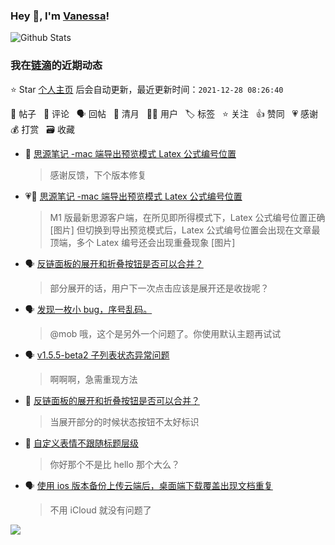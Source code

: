 ### Hey 👋, I'm [Vanessa](http://vanessa.b3log.org/)!

![Github Stats](https://github-readme-stats.vercel.app/api?username=Vanessa219&show_icons=true)

<!--events start -->

### 我在[链滴](https://ld246.com)的近期动态

⭐️ Star [个人主页](https://github.com/Vanessa219/Vanessa219) 后会自动更新，最近更新时间：`2021-12-28 08:26:40`

📝 帖子 &nbsp; 💬 评论 &nbsp; 🗣 回帖 &nbsp; 🌙 清月 &nbsp; 👨‍💻 用户 &nbsp; 🏷️ 标签 &nbsp; ⭐️ 关注 &nbsp; 👍 赞同 &nbsp; 💗 感谢 &nbsp; 💰 打赏 &nbsp; 🗃 收藏

* 💬 [思源笔记 -mac 端导出预览模式 Latex 公式编号位置](https://ld246.com/article/1640597942425/comment/1640618338608#comments)

  > 感谢反馈，下个版本修复
* 💗📝 [思源笔记 -mac 端导出预览模式 Latex 公式编号位置](https://ld246.com/article/1640597942425)

  > M1 版最新思源客户端，在所见即所得模式下，Latex 公式编号位置正确 [图片] 但切换到导出预览模式后，Latex 公式编号位置会出现在文章最顶端，多个 Latex 编号还会出现重叠现象 [图片]
* 🗣 [反链面板的展开和折叠按钮是否可以合并？](https://ld246.com/article/1640336448345/comment/1640567775331#comments)

  > 部分展开的话，用户下一次点击应该是展开还是收拢呢？
* 🗣 [发现一枚小 bug，序号乱码。](https://ld246.com/article/1638633254552/comment/1638971309466#comments)

  > @mob 哦，这个是另外一个问题了。你使用默认主题再试试
* 🗣 [v1.5.5-beta2 子列表状态异常问题](https://ld246.com/article/1640358207111/comment/1640507875319#comments)

  > 啊啊啊，急需重现方法
* 💬 [反链面板的展开和折叠按钮是否可以合并？](https://ld246.com/article/1640336448345/comment/1640534425735#comments)

  > 当展开部分的时候状态按钮不太好标识
* 💬 [自定义表情不跟随标题层级](https://ld246.com/article/1640426674752/comment/1640521581626#comments)

  > 你好那个不是比 hello 那个大么？
* 🗣 [使用 ios 版本备份上传云端后，桌面端下载覆盖出现文档重复](https://ld246.com/article/1640411355167/comment/1640415417790#comments)

  > 不用 iCloud 就没有问题了


<!--events end -->

<a title="Hits" target="_blank" href="https://github.com/Vanessa219/Vanessa219"><img src="https://hits.b3log.org/Vanessa219/Vanessa219.svg"></a>
